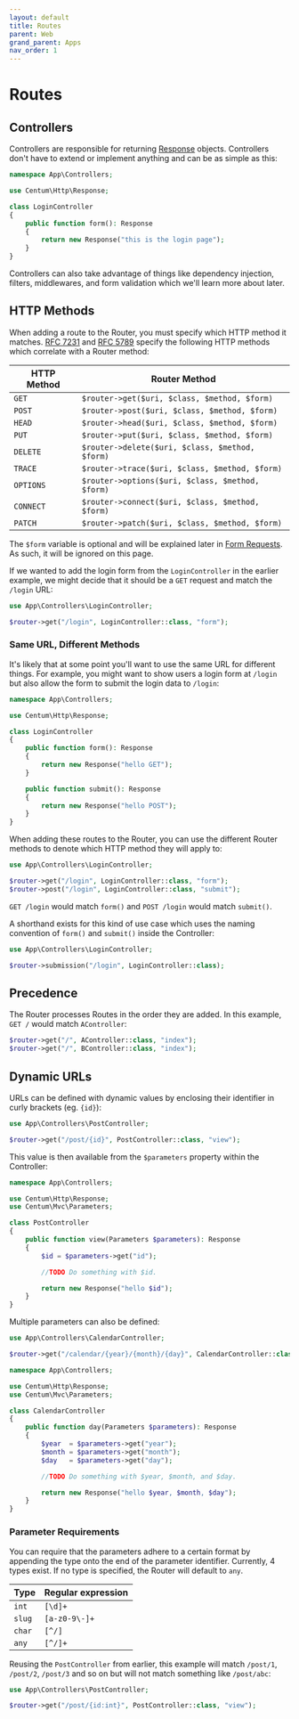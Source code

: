 ```yaml
---
layout: default
title: Routes
parent: Web
grand_parent: Apps
nav_order: 1
---
```




# Routes

## Controllers

Controllers are responsible for returning [Response](https://github.com/SidRoberts/centum/blob/development/src/Http/Response.php) objects.
Controllers don't have to extend or implement anything and can be as simple as this:

```php
namespace App\Controllers;

use Centum\Http\Response;

class LoginController
{
    public function form(): Response
    {
        return new Response("this is the login page");
    }
}
```

Controllers can also take advantage of things like dependency injection, filters, middlewares, and form validation which we'll learn more about later.



## HTTP Methods

When adding a route to the Router, you must specify which HTTP method it matches.
[RFC 7231](https://tools.ietf.org/html/rfc7231#section-4) and [RFC 5789](https://tools.ietf.org/html/rfc5789#section-2) specify the following HTTP methods which correlate with a Router method:

| HTTP Method | Router Method                                    |
| ----------- | ------------------------------------------------ |
| `GET`       | `$router->get($uri, $class, $method, $form)`     |
| `POST`      | `$router->post($uri, $class, $method, $form)`    |
| `HEAD`      | `$router->head($uri, $class, $method, $form)`    |
| `PUT`       | `$router->put($uri, $class, $method, $form)`     |
| `DELETE`    | `$router->delete($uri, $class, $method, $form)`  |
| `TRACE`     | `$router->trace($uri, $class, $method, $form)`   |
| `OPTIONS`   | `$router->options($uri, $class, $method, $form)` |
| `CONNECT`   | `$router->connect($uri, $class, $method, $form)` |
| `PATCH`     | `$router->patch($uri, $class, $method, $form)`   |

The `$form` variable is optional and will be explained later in [Form Requests](form-requests.md). As such, it will be ignored on this page.

If we wanted to add the login form from the `LoginController` in the earlier example, we might decide that it should be a `GET` request and match the `/login` URL:

```php
use App\Controllers\LoginController;

$router->get("/login", LoginController::class, "form");
```



### Same URL, Different Methods

It's likely that at some point you'll want to use the same URL for different things.
For example, you might want to show users a login form at `/login` but also allow the form to submit the login data to `/login`:

```php
namespace App\Controllers;

use Centum\Http\Response;

class LoginController
{
    public function form(): Response
    {
        return new Response("hello GET");
    }

    public function submit(): Response
    {
        return new Response("hello POST");
    }
}
```

When adding these routes to the Router, you can use the different Router methods to denote which HTTP method they will apply to:

```php
use App\Controllers\LoginController;

$router->get("/login", LoginController::class, "form");
$router->post("/login", LoginController::class, "submit");
```

`GET /login` would match `form()` and `POST /login` would match `submit()`.

A shorthand exists for this kind of use case which uses the naming convention of `form()` and `submit()` inside the Controller:

```php
use App\Controllers\LoginController;

$router->submission("/login", LoginController::class);
```



## Precedence

The Router processes Routes in the order they are added.
In this example, `GET /` would match `AController`:

```php
$router->get("/", AController::class, "index");
$router->get("/", BController::class, "index");
```



## Dynamic URLs

URLs can be defined with dynamic values by enclosing their identifier in curly brackets (eg. `{id}`):

```php
use App\Controllers\PostController;

$router->get("/post/{id}", PostController::class, "view");
```

This value is then available from the `$parameters` property within the Controller:

```php
namespace App\Controllers;

use Centum\Http\Response;
use Centum\Mvc\Parameters;

class PostController
{
    public function view(Parameters $parameters): Response
    {
        $id = $parameters->get("id");

        //TODO Do something with $id.

        return new Response("hello $id");
    }
}
```

Multiple parameters can also be defined:

```php
use App\Controllers\CalendarController;

$router->get("/calendar/{year}/{month}/{day}", CalendarController::class, "day");
```

```php
namespace App\Controllers;

use Centum\Http\Response;
use Centum\Mvc\Parameters;

class CalendarController
{
    public function day(Parameters $parameters): Response
    {
        $year  = $parameters->get("year");
        $month = $parameters->get("month");
        $day   = $parameters->get("day");

        //TODO Do something with $year, $month, and $day.

        return new Response("hello $year, $month, $day");
    }
}
```



### Parameter Requirements

You can require that the parameters adhere to a certain format by appending the type onto the end of the parameter identifier.
Currently, 4 types exist.
If no type is specified, the Router will default to `any`.

| Type   | Regular expression |
| ------ | ------------------ |
| `int`  | `[\d]+`            |
| `slug` | `[a-z0-9\-]+`      |
| `char` | `[^/]`             |
| `any`  | `[^/]+`            |

Reusing the `PostController` from earlier, this example will match `/post/1`, `/post/2`, `/post/3` and so on but will not match something like `/post/abc`:

```php
use App\Controllers\PostController;

$router->get("/post/{id:int}", PostController::class, "view");
```

